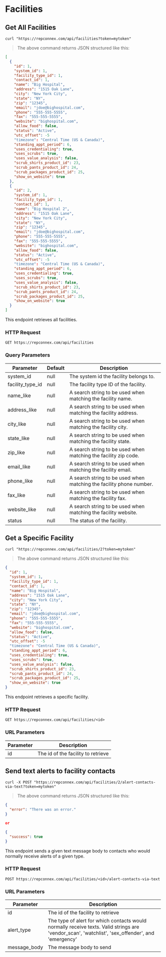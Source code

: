 # Facilities

## Get All Facilities

```shell
curl "https://repconnex.com/api/facilities?token=mytoken"  
```

> The above command returns JSON structured like this:

```json
[
  {
    "id": 1,
    "system_id": 1,
    "facility_type_id": 1,
    "contact_id": 1,        
    "name": "Big Hospital",
    "address": "1515 Oak Lane",
    "city": "New York City",
    "state": "NY",
    "zip": "12345",
    "email": "jdoe@bighospital.com",
    "phone": "555-555-5555",
    "fax": "555-555-5555",
    "website": "bighospital.com",          
    "allow_food": false,  
    "status": "Active",
    "utc_offset": -5
    "timezone": "Central Time (US & Canada)",
    "standing_appt_period": 6,  
    "uses_credentialing": true,
    "uses_scrubs": true,
    "uses_value_analysis": false,
    "scrub_shirts_product_id": 23,
    "scrub_pants_product_id": 24,
    "scrub_packages_product_id": 25,
    "show_on_website": true          
  },
  {
    "id": 2,
    "system_id": 1,
    "facility_type_id": 1,
    "contact_id": 1,        
    "name": "Big Hospital 2",
    "address": "1515 Oak Lane",
    "city": "New York City",
    "state": "NY",
    "zip": "12345",
    "email": "jdoe@bighospital.com",
    "phone": "555-555-5555",
    "fax": "555-555-5555",
    "website": "bighospital.com",          
    "allow_food": false,  
    "status": "Active",
    "utc_offset": -5
    "timezone": "Central Time (US & Canada)",
    "standing_appt_period": 6,  
    "uses_credentialing": true,
    "uses_scrubs": true,
    "uses_value_analysis": false,
    "scrub_shirts_product_id": 23,
    "scrub_pants_product_id": 24,
    "scrub_packages_product_id": 25,
    "show_on_website": true          
  }
]
```

This endpoint retrieves all facilities.

### HTTP Request

`GET https://repconnex.com/api/facilities`

### Query Parameters

Parameter | Default | Description
--------- | ------- | -----------
system_id | null | The system id the facility belongs to.        
facility_type_id | null | The facility type ID of the facility.            
name_like | null | A search string to be used when matching the facility name.
address_like | null | A search string to be used when matching the facility address.
city_like | null | A search string to be used when matching the facility city.
state_like | null | A search string to be used when matching the facility state.
zip_like | null | A search string to be used when matching the facility zip code.
email_like | null | A search string to be used when matching the facility email.
phone_like | null | A search string to be used when matching the facility phone number.
fax_like | null | A search string to be used when matching the facility fax.
website_like | null | A search string to be used when matching the facility website.
status | null | The status of the facility.

## Get a Specific Facility

```shell
curl "https://repconnex.com/api/facilities/2?token=mytoken"
```

> The above command returns JSON structured like this:

```json
{
  "id": 1,
  "system_id": 1,
  "facility_type_id": 1,
  "contact_id": 1,        
  "name": "Big Hospital",
  "address": "1515 Oak Lane",
  "city": "New York City",
  "state": "NY",
  "zip": "12345",
  "email": "jdoe@bighospital.com",
  "phone": "555-555-5555",
  "fax": "555-555-5555",
  "website": "bighospital.com",          
  "allow_food": false,  
  "status": "Active",
  "utc_offset": -5
  "timezone": "Central Time (US & Canada)",
  "standing_appt_period": 6,  
  "uses_credentialing": true,
  "uses_scrubs": true,
  "uses_value_analysis": false,
  "scrub_shirts_product_id": 23,
  "scrub_pants_product_id": 24,
  "scrub_packages_product_id": 25,
  "show_on_website": true          
}
```

This endpoint retrieves a specific facility.

### HTTP Request

`GET https://repconnex.com/api/facilities/<id>`

### URL Parameters

Parameter | Description
--------- | -----------
id | The id of the facility to retrieve

## Send text alerts to facility contacts

```shell
curl -X POST "https://repconnex.com/api/facilities/2/alert-contacts-via-text?token=mytoken"
```

> The above command returns JSON structured like this:

```json
{
  "error": "There was an error."
}

or

{
  "success": true
}
```

This endpoint sends a given text message body to contacts who would normally receive alerts of a given type.

### HTTP Request

`POST https://repconnex.com/api/facilities/<id>/alert-contacts-via-text`

### URL Parameters

Parameter | Description
--------- | -----------
id | The id of the facility to retrieve
alert_type | The type of alert for which contacts would normally receive texts. Valid strings are 'vendor_scan', 'watchlist', 'sex_offender', and 'emergency'
message_body | The message body to send
